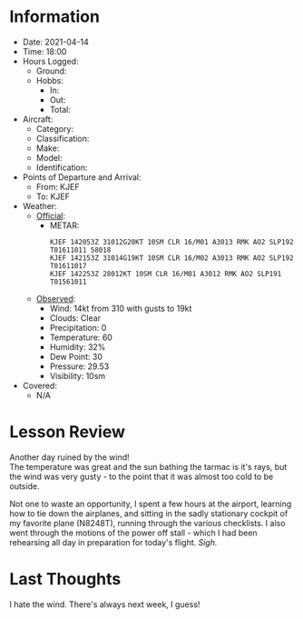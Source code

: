# Information
- Date: 2021-04-14
- Time: 18:00
- Hours Logged:
	- Ground:
	- Hobbs:
		- In:
		- Out:
		- Total:
- Aircraft:
	- Category: 
	- Classification: 
	- Make: 
	- Model: 
	- Identification: 
- Points of Departure and Arrival:
	- From: KJEF
	- To: KJEF
- Weather:
	- [Official](http://aviationwxchartsarchive.com/product/metar):
		- METAR: 
			```
			KJEF 142053Z 31012G20KT 10SM CLR 16/M01 A3013 RMK AO2 SLP192 T01611011 58018
			KJEF 142153Z 31014G19KT 10SM CLR 16/M02 A3013 RMK AO2 SLP192 T01611017
			KJEF 142253Z 28012KT 10SM CLR 16/M01 A3012 RMK AO2 SLP191 T01561011
			```
	- [Observed](https://www.wunderground.com/history/daily/us/mo/columbia/KJEF/):
		- Wind: 14kt from 310 with gusts to 19kt
		- Clouds: Clear
		- Precipitation: 0
		- Temperature: 60
		- Humidity: 32%
		- Dew Point: 30
		- Pressure: 29.53
		- Visibility: 10sm
- Covered:
	- N/A
# Lesson Review
Another day ruined by the wind!<br />
The temperature was great and the sun bathing the tarmac is it's rays, but the wind was very gusty - to the point that it was almost too cold to be outside.

Not one to waste an opportunity, I spent a few hours at the airport, learning how to tie down the airplanes, and sitting in the sadly stationary cockpit of my favorite plane (N8248T), running through the various checklists. I also went through the motions of the power off stall - which I had been rehearsing all day in preparation for today's flight. *Sigh.*

# Last Thoughts
I hate the wind.  There's always next week, I guess!